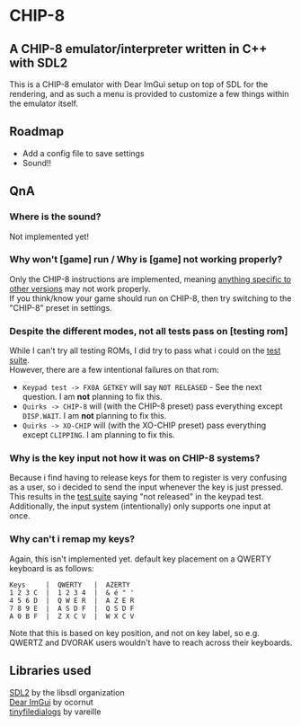 # CHIP-8
## A CHIP-8 emulator/interpreter written in C++ with SDL2
This is a CHIP-8 emulator with Dear ImGui setup on top of SDL for the rendering, and as such a menu is provided to customize a few things within the emulator itself.
## Roadmap
- Add a config file to save settings
- Sound!!
## QnA
### Where is the sound?
Not implemented yet!
### Why won't [game] run / Why is [game] not working properly?
Only the CHIP-8 instructions are implemented, meaning [anything specific to other versions](https://games.gulrak.net/cadmium/chip8-opcode-table.html) may not work properly.\
If you think/know your game should run on CHIP-8, then try switching to the "CHIP-8" preset in settings.
### Despite the different modes, not all tests pass on [testing rom]
While I can't try all testing ROMs, I did try to pass what i could on the [test suite](https://github.com/Timendus/chip8-test-suite).\
However, there are a few intentional failures on that rom: 
- `Keypad test -> FX0A GETKEY` will say `NOT RELEASED` - See the next question. I am **not** planning to fix this.
- `Quirks -> CHIP-8` will (with the CHIP-8 preset) pass everything except `DISP.WAIT`. I am **not** planning to fix this.
- `Quirks -> XO-CHIP` will (with the XO-CHIP preset) pass everything except `CLIPPING`. I am planning to fix this.
### Why is the key input not how it was on CHIP-8 systems?
Because i find having to release keys for them to register is very confusing as a user, so i decided to send the input whenever the key is just pressed.\
This results in the [test suite](https://github.com/Timendus/chip8-test-suite) saying "not released" in the keypad test.\
Additionally, the input system (intentionally) only supports one input at once.
### Why can't i remap my keys?
Again, this isn't implemented yet. default key placement on a QWERTY keyboard is as follows:
```
Keys     |  QWERTY   |  AZERTY
1 2 3 C  |  1 2 3 4  |  & é " '
4 5 6 D  |  Q W E R  |  A Z E R
7 8 9 E  |  A S D F  |  Q S D F
A 0 B F  |  Z X C V  |  W X C V
```
Note that this is based on key position, and not on key label, so e.g. QWERTZ and DVORAK users wouldn't have to reach across their keyboards.
## Libraries used
[SDL2](http://libsdl.org/) by the libsdl organization\
[Dear ImGui](https://github.com/ocornut/imgui) by ocornut\
[tinyfiledialogs](https://sourceforge.net/projects/tinyfiledialogs/) by vareille